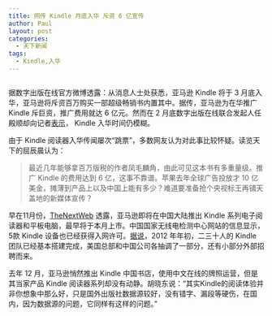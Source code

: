 ```yaml
---
title: 网传 Kindle 月底入华 斥资 6 亿宣传
author: Paul
layout: post
categories:
  - 天下新闻
tags:
  - Kindle,入华
---
```


<p style="text-align: center;">

  <img src="http://img7.chztv.com/blog/2013-0103/kindel-china.png" alt="" />

</p>

据数字出版在线官方微博透露：从消息人士处获悉，亚马逊 Kindle 将于 3 月底入华，亚马逊将斥资百万购买一部超级畅销书内置其中。据传，亚马逊为在华推广 Kindle 斥巨资，推广费用就达 6 亿元。然而在 2 月底数字出版在线联合发起人任殿顺却向记者<a href="http://tech.qq.com/a/20130225/000061.htm" target="_blank">表示</a>， Kindle 入华时间仍模糊。  

由于 Kindle 阅读器入华传闻屡次&ldquo;跳票&rdquo;，多数网友认为对此事比较怀疑。读览天下的屈辰晨认为：

> 最近几年能够拿百万版税的作者凤毛麟角，由此可见这本书有多重量级。推广 Kindle 的费用达到 6 亿，这事不靠谱。苹果去年全球广告投放才 10 亿美金，摊薄到产品上以及中国上能有多少？难道要准备抢个央视标王再铺天盖地的新媒体宣传？

早在11月份，<a href="http://tech.sina.com.cn/i/2012-11-09/08127784250.shtml" target="_blank">TheNextWeb</a> 透露，亚马逊即将在中国大陆推出 Kindle 系列电子阅读器和平板电脑，最早将于本月上市。中国国家无线电检测中心网站的信息显示，5款 Kindle 设备也已经获得入网许可。<a href="http://www.williamlong.info/archives/3393.html" target="_blank">据说</a>，2012 年年初，二三十人的 Kindle 团队已经基本搭建完成，美国总部和中国公司各抽调了一部分，还有小部分外部招聘而来。  

去年 12 月，亚马逊悄然推出 Kindle 中国书店，使用中文在线的牌照运营，但是其当家产品 Kindle 阅读器系列却没有动静。胡晓东说：&ldquo;其实Kindle的阅读体验并非你想象中那么好，只是国外出版社数据源较好，没有错字、漏段等硬伤，在国内，因为数据源的问题，它同样有这样的问题。&rdquo;